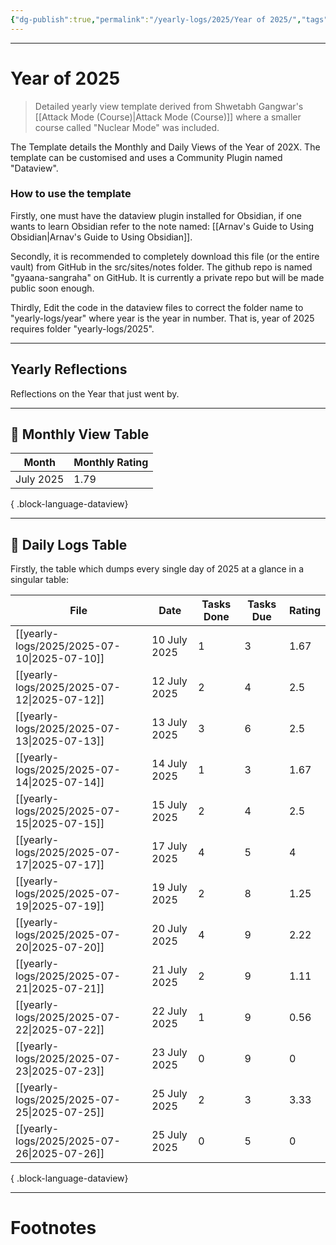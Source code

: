 ```yaml
---
{"dg-publish":true,"permalink":"/yearly-logs/2025/Year of 2025/","tags":["Productivity"]}
---
```



---
# Year of 2025
> Detailed yearly view template derived from Shwetabh Gangwar's [[Attack Mode (Course)\|Attack Mode (Course)]] where a smaller course called "Nuclear Mode" was included. 

The Template details the Monthly and Daily Views of the Year of 202X.
The template can be customised and uses a Community Plugin named "Dataview".

### How to use the template
Firstly, one must have the dataview plugin installed for Obsidian, if one wants to learn Obsidian refer to the note named: [[Arnav's Guide to Using Obsidian\|Arnav's Guide to Using Obsidian]]. 

Secondly, it is recommended to completely download this file (or the entire vault) from GitHub in the src/sites/notes folder. The github repo is named "gyaana-sangraha" on GitHub. It is currently a private repo but will be made public soon enough.

Thirdly,
Edit the code in the dataview files to correct the folder name to "yearly-logs/year" where year is the year in number. That is, year of 2025 requires folder "yearly-logs/2025".

---
## Yearly Reflections
Reflections on the Year that just went by.

---
## 📅 Monthly View Table
| Month     | Monthly Rating |
| --------- | -------------- |
| July 2025 | 1.79           |

{ .block-language-dataview}

---
## 📅 Daily Logs Table
Firstly, the table which dumps every single day of 2025 at a glance in a singular table:

| File                                           | Date         | Tasks Done | Tasks Due | Rating |
| ---------------------------------------------- | ------------ | ---------- | --------- | ------ |
| [[yearly-logs/2025/2025-07-10\|2025-07-10]] | 10 July 2025 | 1          | 3         | 1.67   |
| [[yearly-logs/2025/2025-07-12\|2025-07-12]] | 12 July 2025 | 2          | 4         | 2.5    |
| [[yearly-logs/2025/2025-07-13\|2025-07-13]] | 13 July 2025 | 3          | 6         | 2.5    |
| [[yearly-logs/2025/2025-07-14\|2025-07-14]] | 14 July 2025 | 1          | 3         | 1.67   |
| [[yearly-logs/2025/2025-07-15\|2025-07-15]] | 15 July 2025 | 2          | 4         | 2.5    |
| [[yearly-logs/2025/2025-07-17\|2025-07-17]] | 17 July 2025 | 4          | 5         | 4      |
| [[yearly-logs/2025/2025-07-19\|2025-07-19]] | 19 July 2025 | 2          | 8         | 1.25   |
| [[yearly-logs/2025/2025-07-20\|2025-07-20]] | 20 July 2025 | 4          | 9         | 2.22   |
| [[yearly-logs/2025/2025-07-21\|2025-07-21]] | 21 July 2025 | 2          | 9         | 1.11   |
| [[yearly-logs/2025/2025-07-22\|2025-07-22]] | 22 July 2025 | 1          | 9         | 0.56   |
| [[yearly-logs/2025/2025-07-23\|2025-07-23]] | 23 July 2025 | 0          | 9         | 0      |
| [[yearly-logs/2025/2025-07-25\|2025-07-25]] | 25 July 2025 | 2          | 3         | 3.33   |
| [[yearly-logs/2025/2025-07-26\|2025-07-26]] | 25 July 2025 | 0          | 5         | 0      |

{ .block-language-dataview}



---
# Footnotes